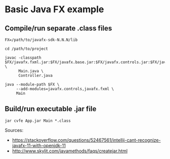 # Basic Java FX example

## Compile/run separate .class files

    FX=/path/to/javafx-sdk-N.N.N/lib

    cd /path/to/project

    javac -classpath $FX/javafx.fxml.jar:$FX/javafx.base.jar:$FX/javafx.controls.jar:$FX/javafx.graphics.jar \
          Main.java \
          Controller.java

    java --module-path $FX \
         --add-modules=javafx.controls,javafx.fxml \
         Main

## Build/run executable .jar file

    jar cvfe App.jar Main *.class

Sources:
 - https://stackoverflow.com/questions/52467561/intellij-cant-recognize-javafx-11-with-openjdk-11
 - http://www.skylit.com/javamethods/faqs/createjar.html